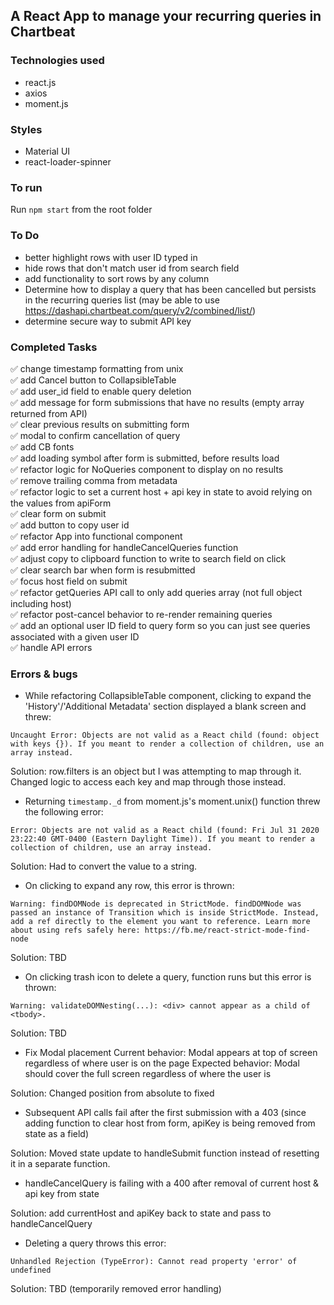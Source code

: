 ## A React App to manage your recurring queries in Chartbeat

### Technologies used

- react.js
- axios
- moment.js

### Styles

- Material UI
- react-loader-spinner

### To run

Run ```npm start``` from the root folder

### To Do

- better highlight rows with user ID typed in
- hide rows that don't match user id from search field
- add functionality to sort rows by any column
- Determine how to display a query that has been cancelled but persists in the recurring queries list (may be able to use https://dashapi.chartbeat.com/query/v2/combined/list/)
- determine secure way to submit API key

### Completed Tasks

:white_check_mark: change timestamp formatting from unix <br/>
:white_check_mark: add Cancel button to CollapsibleTable <br/>
:white_check_mark: add user_id field to enable query deletion <br/>
:white_check_mark: add message for form submissions that have no results (empty array returned from API) <br/>
:white_check_mark: clear previous results on submitting form <br/>
:white_check_mark: modal to confirm cancellation of query <br/>
:white_check_mark: add CB fonts <br/>
:white_check_mark: add loading symbol after form is submitted, before results load <br/>
:white_check_mark: refactor logic for NoQueries component to display on no results <br/>
:white_check_mark: remove trailing comma from metadata <br/>
:white_check_mark: refactor logic to set a current host + api key in state to avoid relying on the values from apiForm <br/>
:white_check_mark: clear form on submit <br/>
:white_check_mark: add button to copy user id <br/>
:white_check_mark: refactor App into functional component <br/>
:white_check_mark: add error handling for handleCancelQueries function <br/>
:white_check_mark: adjust copy to clipboard function to write to search field on click <br/>
:white_check_mark: clear search bar when form is resubmitted <br/>
:white_check_mark: focus host field on submit <br/>
:white_check_mark: refactor getQueries API call to only add queries array (not full object including host) <br/>
:white_check_mark: refactor post-cancel behavior to re-render remaining queries <br/>
:white_check_mark: add an optional user ID field to query form so you can just see queries associated with a given user ID <br/>
:white_check_mark: handle API errors <br/>

### Errors & bugs

- While refactoring CollapsibleTable component, clicking to expand the 'History'/'Additional Metadata' section displayed a blank screen and threw:

```Uncaught Error: Objects are not valid as a React child (found: object with keys {}). If you meant to render a collection of children, use an array instead.```

Solution: row.filters is an object but I was attempting to map through it. Changed logic to access each key and map through those instead.

- Returning ```timestamp._d``` from moment.js's moment.unix() function threw the following error:

```Error: Objects are not valid as a React child (found: Fri Jul 31 2020 23:22:40 GMT-0400 (Eastern Daylight Time)). If you meant to render a collection of children, use an array instead.```

Solution: Had to convert the value to a string.

- On clicking to expand any row, this error is thrown:

```Warning: findDOMNode is deprecated in StrictMode. findDOMNode was passed an instance of Transition which is inside StrictMode. Instead, add a ref directly to the element you want to reference. Learn more about using refs safely here: https://fb.me/react-strict-mode-find-node```

Solution: TBD

- On clicking trash icon to delete a query, function runs but this error is thrown:

```Warning: validateDOMNesting(...): <div> cannot appear as a child of <tbody>.```

Solution: TBD

- Fix Modal placement 
Current behavior: Modal appears at top of screen regardless of where user is on the page
Expected behavior: Modal should cover the full screen regardless of where the user is

Solution: Changed position from absolute to fixed

- Subsequent API calls fail after the first submission with a 403 (since adding function to clear host from form, apiKey is being removed from state as a field)

Solution: Moved state update to handleSubmit function instead of resetting it in a separate function.

- handleCancelQuery is failing with a 400 after removal of current host & api key from state

Solution: add currentHost and apiKey back to state and pass to handleCancelQuery

- Deleting a query throws this error:

```Unhandled Rejection (TypeError): Cannot read property 'error' of undefined```

Solution: TBD (temporarily removed error handling)